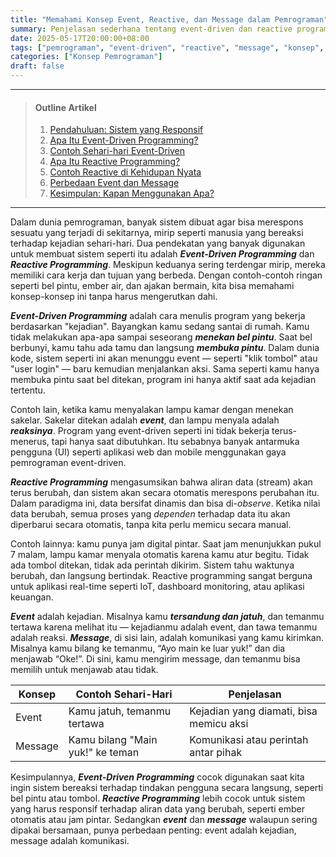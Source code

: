 ```yaml
---
title: "Memahami Konsep Event, Reactive, dan Message dalam Pemrograman"
summary: Penjelasan sederhana tentang event-driven dan reactive programming beserta perbedaan event dan message dalam sistem perangkat lunak. Dilengkapi analogi sehari-hari agar mudah dipahami pemula.
date: 2025-05-17T20:00:00+08:00
tags: ["pemrograman", "event-driven", "reactive", "message", "konsep", "penjelasan"]
categories: ["Konsep Pemrograman"]
draft: false
---
```


---
> #### Outline Artikel
> 1. [Pendahuluan: Sistem yang Responsif](#pendahuluan)
> 2. [Apa Itu Event-Driven Programming?](#event-driven)
> 3. [Contoh Sehari-hari Event-Driven](#contoh-event)
> 4. [Apa Itu Reactive Programming?](#reactive)
> 5. [Contoh Reactive di Kehidupan Nyata](#contoh-reactive)
> 6. [Perbedaan Event dan Message](#event-vs-message)
> 7. [Kesimpulan: Kapan Menggunakan Apa?](#kesimpulan)
---

<span id="pendahuluan"></span>

Dalam dunia pemrograman, banyak sistem dibuat agar bisa merespons sesuatu yang terjadi di sekitarnya, mirip seperti manusia yang bereaksi terhadap kejadian sehari-hari. Dua pendekatan yang banyak digunakan untuk membuat sistem seperti itu adalah ***Event-Driven Programming*** dan ***Reactive Programming***. Meskipun keduanya sering terdengar mirip, mereka memiliki cara kerja dan tujuan yang berbeda. Dengan contoh-contoh ringan seperti bel pintu, ember air, dan ajakan bermain, kita bisa memahami konsep-konsep ini tanpa harus mengerutkan dahi.

<span id="event-driven"></span>

***Event-Driven Programming*** adalah cara menulis program yang bekerja berdasarkan "kejadian". Bayangkan kamu sedang santai di rumah. Kamu tidak melakukan apa-apa sampai seseorang ***menekan bel pintu***. Saat bel berbunyi, kamu tahu ada tamu dan langsung ***membuka pintu***. Dalam dunia kode, sistem seperti ini akan menunggu event — seperti "klik tombol" atau "user login" — baru kemudian menjalankan aksi. Sama seperti kamu hanya membuka pintu saat bel ditekan, program ini hanya aktif saat ada kejadian tertentu.

<span id="contoh-event"></span>

Contoh lain, ketika kamu menyalakan lampu kamar dengan menekan sakelar. Sakelar ditekan adalah ***event***, dan lampu menyala adalah ***reaksinya***. Program yang event-driven seperti ini tidak bekerja terus-menerus, tapi hanya saat dibutuhkan. Itu sebabnya banyak antarmuka pengguna (UI) seperti aplikasi web dan mobile menggunakan gaya pemrograman event-driven.

<span id="reactive"></span>

***Reactive Programming*** mengasumsikan bahwa aliran data (stream) akan terus berubah, dan sistem akan secara otomatis merespons perubahan itu. Dalam paradigma ini, data bersifat dinamis dan bisa di-*observe*. Ketika nilai data berubah, semua proses yang *dependen* terhadap data itu akan diperbarui secara otomatis, tanpa kita perlu memicu secara manual.

<span id="contoh-reactive"></span>

Contoh lainnya: kamu punya jam digital pintar. Saat jam menunjukkan pukul 7 malam, lampu kamar menyala otomatis karena kamu atur begitu. Tidak ada tombol ditekan, tidak ada perintah dikirim. Sistem tahu waktunya berubah, dan langsung bertindak. Reactive programming sangat berguna untuk aplikasi real-time seperti IoT, dashboard monitoring, atau aplikasi keuangan.

<span id="event-vs-message"></span>

***Event*** adalah kejadian. Misalnya kamu ***tersandung dan jatuh***, dan temanmu tertawa karena melihat itu — kejadianmu adalah event, dan tawa temanmu adalah reaksi. ***Message***, di sisi lain, adalah komunikasi yang kamu kirimkan. Misalnya kamu bilang ke temanmu, “Ayo main ke luar yuk!” dan dia menjawab “Oke!”. Di sini, kamu mengirim message, dan temanmu bisa memilih untuk menjawab atau tidak.

| Konsep  | Contoh Sehari-Hari                        | Penjelasan                             |
|---------|-------------------------------------------|-----------------------------------------|
| Event   | Kamu jatuh, temanmu tertawa               | Kejadian yang diamati, bisa memicu aksi|
| Message | Kamu bilang "Main yuk!" ke teman          | Komunikasi atau perintah antar pihak   |

<span id="kesimpulan"></span>

Kesimpulannya, ***Event-Driven Programming*** cocok digunakan saat kita ingin sistem bereaksi terhadap tindakan pengguna secara langsung, seperti bel pintu atau tombol. ***Reactive Programming*** lebih cocok untuk sistem yang harus responsif terhadap aliran data yang berubah, seperti ember otomatis atau jam pintar. Sedangkan ***event*** dan ***message*** walaupun sering dipakai bersamaan, punya perbedaan penting: event adalah kejadian, message adalah komunikasi.
